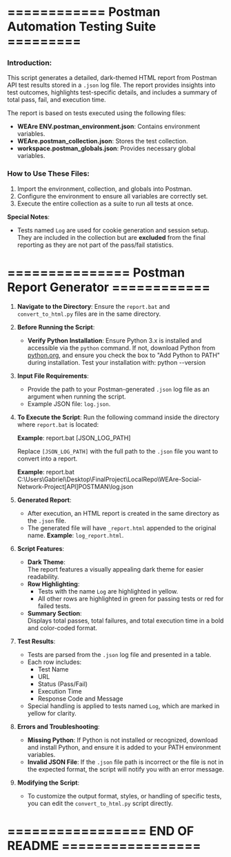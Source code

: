 ============ Postman Automation Testing Suite =========
=

### Introduction:

This script generates a detailed, dark-themed HTML report from Postman API test results stored in a `.json` log file. The report provides insights into test outcomes, highlights test-specific details, and includes a summary of total pass, fail, and execution time.

The report is based on tests executed using the following files:
- **WEAre ENV.postman_environment.json**: Contains environment variables.
- **WEAre.postman_collection.json**: Stores the test collection.
- **workspace.postman_globals.json**: Provides necessary global variables.

### How to Use These Files:

1. Import the environment, collection, and globals into Postman.
2. Configure the environment to ensure all variables are correctly set.
3. Execute the entire collection as a suite to run all tests at once.

**Special Notes**:
- Tests named `Log` are used for cookie generation and session setup. They are included in the collection but are **excluded** from the final reporting as they are not part of the pass/fail statistics.

=============== Postman Report Generator ============
=

1. **Navigate to the Directory**:
   Ensure the `report.bat` and `convert_to_html.py` files are in the same directory.

2. **Before Running the Script**:
   - **Verify Python Installation**:
     Ensure Python 3.x is installed and accessible via the `python` command.
     If not, download Python from [python.org](https://www.python.org/downloads/), and ensure you check the box to "Add Python to PATH" during installation.
     Test your installation with:
     python --version

3. **Input File Requirements**:
   - Provide the path to your Postman-generated `.json` log file as an argument when running the script.
   - Example JSON file: `log.json`.

4. **To Execute the Script**:
   Run the following command inside the directory where `report.bat` is located:

   **Example**:
   report.bat [JSON_LOG_PATH]

   Replace `[JSON_LOG_PATH]` with the full path to the `.json` file you want to convert into a report.

   **Example**:
   report.bat C:\Users\Gabriel\Desktop\FinalProject\LocalRepo\WEAre-Social-Network-Project\[API]POSTMAN\log.json

5. **Generated Report**:
   - After execution, an HTML report is created in the same directory as the `.json` file.
   - The generated file will have `_report.html` appended to the original name.
     **Example**: `log_report.html`.

6. **Script Features**:
   - **Dark Theme**:  
     The report features a visually appealing dark theme for easier readability.
   - **Row Highlighting**:  
     - Tests with the name `Log` are highlighted in yellow.
     - All other rows are highlighted in green for passing tests or red for failed tests.
   - **Summary Section**:  
     Displays total passes, total failures, and total execution time in a bold and color-coded format.

7. **Test Results**:
   - Tests are parsed from the `.json` log file and presented in a table.
   - Each row includes:
     - Test Name
     - URL
     - Status (Pass/Fail)
     - Execution Time
     - Response Code and Message
   - Special handling is applied to tests named `Log`, which are marked in yellow for clarity.

8. **Errors and Troubleshooting**:
   - **Missing Python**:
     If Python is not installed or recognized, download and install Python, and ensure it is added to your PATH environment variables.
   - **Invalid JSON File**:
     If the `.json` file path is incorrect or the file is not in the expected format, the script will notify you with an error message.

9. **Modifying the Script**:
   - To customize the output format, styles, or handling of specific tests, you can edit the `convert_to_html.py` script directly.

================= END OF README =================
=
